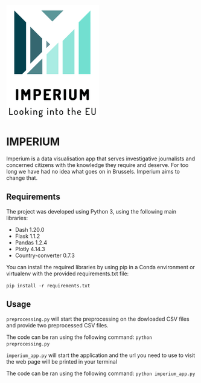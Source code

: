 ![The Imperium logo](docs/images/logo_transparent.png)
# IMPERIUM
Imperium is a data visualisation app that serves investigative journalists and concerned citizens with the knowledge they require and deserve. For too long we have had no idea what goes on in Brussels. Imperium aims to change that.

## Requirements

The project was developed using Python 3, using the following main libraries:

+ Dash 1.20.0
+ Flask 1.1.2
+ Pandas 1.2.4
+ Plotly 4.14.3
+ Country-converter 0.7.3

You can install the required libraries by using pip in a Conda environment or virtualenv with the provided requirements.txt file:

`pip install -r requirements.txt`


## Usage

`preprocessing.py` will start the preprocessing on the dowloaded CSV files and provide two preprocessed CSV files.

The code can be ran using the following command: `python preprocessing.py`


`imperium_app.py` will start the application and the url you need to use to visit the web page will be printed in your terminal

The code can be ran using the following command: `python imperium_app.py`
